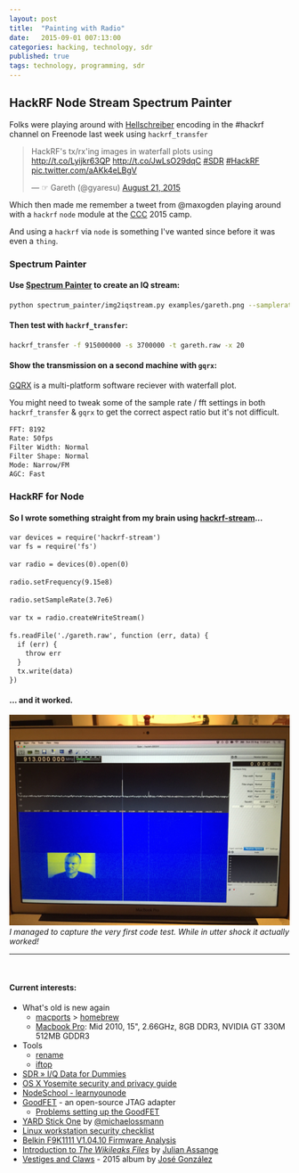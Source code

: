 ```yaml
---
layout: post
title:  "Painting with Radio"
date:   2015-09-01 007:13:00
categories: hacking, technology, sdr
published: true
tags: technology, programming, sdr
---
```


## HackRF Node Stream Spectrum Painter

Folks were playing around with [Hellschreiber](https://en.wikipedia.org/wiki/Hellschreiber) encoding in the #hackrf channel on Freenode last week using `hackrf_transfer`

<blockquote class="twitter-tweet" data-partner="tweetdeck"><p lang="en" dir="ltr">HackRF&#39;s tx/rx&#39;ing images in waterfall plots using <a href="http://t.co/Lyijkr63QP">http://t.co/Lyijkr63QP</a> <a href="http://t.co/JwLsO29dqC">http://t.co/JwLsO29dqC</a> <a href="https://twitter.com/hashtag/SDR?src=hash">#SDR</a> <a href="https://twitter.com/hashtag/HackRF?src=hash">#HackRF</a> <a href="http://t.co/aAKk4eLBgV">pic.twitter.com/aAKk4eLBgV</a></p>&mdash; ☞ Gareth (@gyaresu) <a href="https://twitter.com/gyaresu/status/634796029859131396">August 21, 2015</a></blockquote>
<script async src="//platform.twitter.com/widgets.js" charset="utf-8"></script>

Which then made me remember a tweet from @maxogden playing around with a `hackrf` `node` module at the [CCC](https://www.ccc.de/en/) 2015 camp.

And using a `hackrf` via `node` is something I've wanted since before it was even a `thing`.

<!--more-->

### Spectrum Painter 

#### Use [Spectrum Painter](https://github.com/polygon/spectrum_painter) to create an IQ stream:

```bash
python spectrum_painter/img2iqstream.py examples/gareth.png --samplerate 8000000 --format hackrf > gareth.raw
```

#### Then test with `hackrf_transfer`: 
```bash
hackrf_transfer -f 915000000 -s 3700000 -t gareth.raw -x 20
```

#### Show the transmission on a second machine with `gqrx`:
[GQRX](http://gqrx.dk) is a multi-platform software reciever with waterfall plot.

You might need to tweak some of the sample rate / fft settings in both `hackrf_transfer` & `gqrx` to get the correct aspect ratio but it's not difficult.

```
FFT: 8192
Rate: 50fps
Filter Width: Normal
Filter Shape: Normal
Mode: Narrow/FM
AGC: Fast
```

### HackRF for Node

#### So I wrote something straight from my brain using [hackrf-stream](https://github.com/mappum/hackrf-stream)...


```node
var devices = require('hackrf-stream')
var fs = require('fs')

var radio = devices(0).open(0)

radio.setFrequency(9.15e8)

radio.setSampleRate(3.7e6)

var tx = radio.createWriteStream()

fs.readFile('./gareth.raw', function (err, data) {
  if (err) {
    throw err
  }
  tx.write(data)
})
```

#### ... and it worked.

![First test](/files/gareth-hackrf-node-success.jpg)
_I managed to capture the very first code test. While in utter shock it actually worked!_



<hr>

<br />

#### Current interests:
 * What's old is new again
   * [macports](https://twitter.com/gyaresu/status/636768271337828352) > [homebrew](https://github.com/metacollin/homebrew-gnuradio)
   * [Macbook Pro](https://support.apple.com/kb/SP582): Mid 2010, 15", 2.66GHz, 8GB DDR3, NVIDIA GT 330M 512MB GDDR3
 * Tools
   * [rename](http://plasmasturm.org/code/rename/)
   * [iftop](https://en.wikipedia.org/wiki/Iftop)
 * [SDR » I/Q Data for Dummies](http://whiteboard.ping.se/SDR/IQ)
 * [OS X Yosemite security and privacy guide](https://github.com/drduh/OS-X-Yosemite-Security-and-Privacy-Guide)
 * [NodeSchool - learnyounode](https://github.com/workshopper/learnyounode)
 * [GoodFET](http://goodfet.sourceforge.net) - an open-source JTAG adapter
   * [Problems setting up the GoodFET](https://gist.github.com/gyaresu/7901e5a4a3348a5a2d37)
 * [YARD Stick One](http://greatscottgadgets.com/yardstickone/) by [@michaelossmann](https://twitter.com/michaelossmann)
 * [Linux workstation security checklist](https://github.com/lfit/itpol/blob/master/linux-workstation-security.md)
 * [Belkin F9K1111 V1.04.10 Firmware Analysis](http://blog.vectranetworks.com/blog/belkin-analysis)
 * [Introduction to _The Wikileaks Files_](http://gizmodo.com/gizmodo-exclusive-read-julian-assanges-introduction-to-1726605781) by [Julian Assange](https://en.wikipedia.org/wiki/Julian_Assange)
 * [Vestiges and Claws](https://en.wikipedia.org/wiki/Vestiges_and_Claws) - 2015 album by [José González](https://en.wikipedia.org/wiki/José_González_(singer))